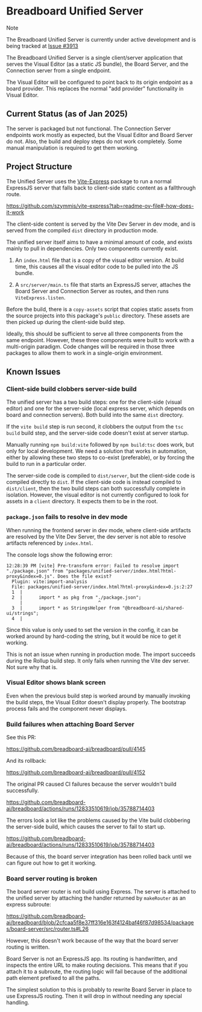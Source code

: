 # Breadboard Unified Server

> [!NOTE]
>
> The Breadboard Unified Server is currently under active development and is
> being tracked at
> [Issue #3913](https://github.com/breadboard-ai/breadboard/issues/3913)

The Breadboard Unified Server is a single client/server application that serves
the Visual Editor (as a static JS bundle), the Board Server, and the Connection
server from a single endpoint.

The Visual Editor will be configured to point back to its origin endpoint as a
board provider. This replaces the normal "add provider" functionality in Visual
Editor.

## Current Status (as of Jan 2025)

The server is packaged but not functional. The Connection Server endpoints work
mostly as expected, but the Visual Editor and Board Server do not. Also, the
build and deploy steps do not work completely. Some manual manipulation is
required to get them working.

## Project Structure

The Unified Server uses the
[Vite-Express](https://github.com/szymmis/vite-express) package to run a normal
ExpressJS server that falls back to client-side static content as a fallthrough
route.

https://github.com/szymmis/vite-express?tab=readme-ov-file#-how-does-it-work

The client-side content is served by the Vite Dev Server in dev mode, and is
served from the compiled `dist` directory in production mode.

The unified server itself aims to have a minimal amount of code, and exists
mainly to pull in dependencies. Only two components currently exist.

1. An `index.html` file that is a copy of the visual editor version. At build
   time, this causes all the visual editor code to be pulled into the JS bundle.

2. A `src/server/main.ts` file that starts an ExpressJS server, attaches the
   Board Server and Connection Server as routes, and then runs
   `ViteExpress.listen`.

Before the build, there is a `copy-assets` script that copies static assets from
the source projects into this package's `public` directory. These assets are
then picked up during the client-side build step.

Ideally, this should be sufficient to serve all three components from the same
endpoint. However, these three components were built to work with a multi-origin
paradigm. Code changes will be required in those three packages to allow them to
work in a single-origin environment.

## Known Issues

### Client-side build clobbers server-side build

The unified server has a two build steps: one for the client-side (visual
editor) and one for the server-side (local express server, which depends on
board and connection servers). Both build into the same `dist` directory.

If the `vite build` step is run second, it clobbers the output from the
`tsc build` build step, and the server-side code doesn't exist at server
startup.

Manually running `npm build:vite` followed by `npm build:tsc` does work, but
only for local development. We need a solution that works in automation, either
by allowing these two steps to co-exist (preferable), or by forcing the build to
run in a particular order.

The server-side code is compiled to `dist/server`, but the client-side code is
compiled directly to `dist`. If the client-side code is instead compiled to
`dist/client`, then the two build steps can both successfully complete in
isolation. However, the visual editor is not currently configured to look for
assets in a `client` directory. It expects them to be in the root.

### `package.json` fails to resolve in dev mode

When running the frontend server in dev mode, where client-side artifacts are
resolved by the Vite Dev Server, the dev server is not able to resolve artifacts
referenced by `index.html`.

The console logs show the following error:

```
12:28:39 PM [vite] Pre-transform error: Failed to resolve import "./package.json" from "packages/unified-server/index.html?html-proxy&index=0.js". Does the file exist?
  Plugin: vite:import-analysis
  File: packages/unified-server/index.html?html-proxy&index=0.js:2:27
  1  |
  2  |      import * as pkg from "./package.json";
     |                            ^
  3  |      import * as StringsHelper from "@breadboard-ai/shared-ui/strings";
  4  |
```

Since this value is only used to set the version in the config, it can be worked
around by hard-coding the string, but it would be nice to get it working.

This is not an issue when running in production mode. The import succeeds during
the Rollup build step. It only fails when running the Vite dev server. Not sure
why that is.

### Visual Editor shows blank screen

Even when the previous build step is worked around by manually invoking the
build steps, the Visual Editor doesn't display properly. The bootstrap process
fails and the component never displays.

### Build failures when attaching Board Server

See this PR:

https://github.com/breadboard-ai/breadboard/pull/4145

And its rollback:

https://github.com/breadboard-ai/breadboard/pull/4152

The original PR caused CI failures because the server wouldn't build
successfully.

https://github.com/breadboard-ai/breadboard/actions/runs/12833510619/job/35788714403

The errors look a lot like the problems caused by the Vite build clobbering the
server-side build, which causes the server to fail to start up.

https://github.com/breadboard-ai/breadboard/actions/runs/12833510619/job/35788714403

Because of this, the board server integration has been rolled back until we can
figure out how to get it working.

### Board server routing is broken

The board server router is not build using Express. The server is attached to
the unified server by attaching the handler returned by `makeRouter` as an
express subroute:

https://github.com/breadboard-ai/breadboard/blob/2cfcaa5f8e37ff316e163f4124baf46f87d98534/packages/board-server/src/router.ts#L26

However, this doesn't work because of the way that the board server routing is
written.

Board Server is not an ExpressJS app. Its routing is handwritten, and inspects
the entire URL to make routing decisions. This means that if you attach it to a
subroute, the routing logic will fail because of the additional path element
prefixed to all the paths.

The simplest solution to this is probably to rewrite Board Server in place to
use ExpressJS routing. Then it will drop in without needing any special
handling.
